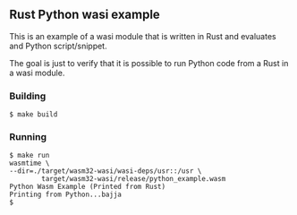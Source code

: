 ## Rust Python wasi example
This is an example of a wasi module that is written in Rust and evaluates and
Python script/snippet.

The goal is just to verify that it is possible to run Python code from a Rust
in a wasi module.

### Building
```console
$ make build
```

### Running
```console
$ make run
wasmtime \
--dir=./target/wasm32-wasi/wasi-deps/usr::/usr \
        target/wasm32-wasi/release/python_example.wasm
Python Wasm Example (Printed from Rust)
Printing from Python...bajja
$ 

```

